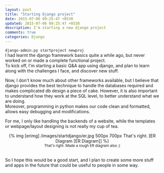 ```yaml
---
layout: post
title: "Starting Django project"
date: 2015-07-06 09:25:47 +0530
updated: 2015-07-06 09:25:47 +0530
description: I'm starting a new django project
comments: true
categories: Django
---
```

`django-admin.py startproject newproj`<br>
I had learnt the django framework basics quite a while ago, but never worked on or made a complete functional project.<br>
To kick off, I'm starting a basic Q&A app using django, and plan to learn along with the challenges I face, and discover new stuff.<!--more-->

Now, I don't know much about other frameworks available, but I believe that django provides the best technique to handle the databases required and makes complicated db design a piece of cake. However, it is also important to understand how they work at the SQL level, to better understand what we are doing. <br>
Moreover, programming in python makes our code clean and formatted, allows easy debugging and modifications.

For me, I only like handling the backends of a website, while the templates or webpage/layout designing is not really my cup of tea.<br>
<center>
	{% img [erimg] /images/startdjango/er.jpg 500px 700px That's right. [ER Diagram [ER Diagram]] %}<br>
	<small>
		That's right. Made a rough ER diagram also ;)
	</small> 
</center>
<br>

So I hope this would be a good start, and I plan to create some more stuff and apps in the future that could be useful to people in some way.


